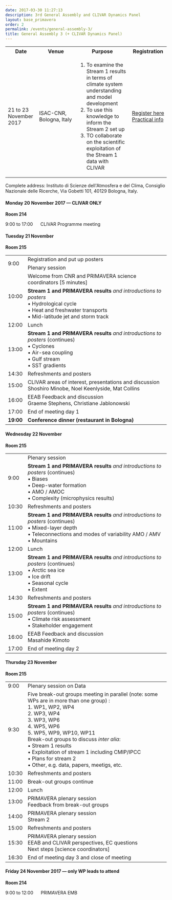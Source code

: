 ```yaml
---
date: 2017-03-30 11:27:13
description: 3rd General Assembly and CLIVAR Dynamics Panel
layout: base_primavera
order: 2
permalink: /events/general-assembly-3/
title: General Assembly 3 (+ CLIVAR Dynamics Panel)
---
```


<table class="table">
<tbody>
<tr><th>Date</th><th>Venue</th><th>Purpose</th><th>Registration</th></tr>
<tr>
<td>21 to 23 November 2017</td>
<td>ISAC-CNR, Bologna, Italy</td>
<td><ol>
<li>To examine the Stream 1 results in terms of climate system understanding and model development</li>
<li>To use this knowledge to inform the Stream 2 set up</li>
<li>TO collaborate on the scientific exploitation of the Stream 1 data with CLIVAR</li>
</ol></td>
<td><a href="https://docs.google.com/forms/d/e/1FAIpQLScb8OgK3rpFI1wZgxjPuXYflPuQ51yH_IzyT7ZaK4xG1u3i2A/viewform?c=0&amp;w=1&amp;includes_info_params=true" title="Click to register">Register here</a><br><a href="http://www.bo.cnr.it/congressi/homepage-eng.html" title="View conference centre website">Practical info</a></td>
</tr>
</tbody>
</table>
<p>Complete address: Instituto di Scienze dell'Atmosfera e del Clima, Consiglio Nazionale delle Ricerche, Via Gobetti 101, 40129 Bologna, Italy.</p>
<p></p>
<p></p>
<h4>Monday 20 November 2017 — <strong>CLIVAR ONLY</strong></h4>
<p><strong>Room 214</strong></p>
<p>9:00 to 17:00      CLIVAR Programme meeting</p>
<p></p>
<h4>Tuesday 21 November</h4>
<p><strong>Room 215</strong></p>
<table class="table">
<tbody>
<tr>
<td rowspan="2">9:00</td>
<td>Registration and put up posters</td>
</tr>
<tr>
<td>Plenary session</td>
</tr>
<tr>
<td rowspan="2">10:00</td>
<td>Welcome from CNR and PRIMAVERA science coordinators [5 minutes]</td>
</tr>
<tr>
<td><strong>Stream 1 and PRIMAVERA results</strong> <em>and introductions to posters</em><br> • Hydrological cycle<br> • Heat and freshwater transports<br> • Mid-latitude jet and storm track</td>
</tr>
<tr>
<td>12:00</td>
<td>Lunch</td>
</tr>
<tr>
<td>13:00</td>
<td><strong>Stream 1 and PRIMAVERA results</strong> <em>and introductions to posters</em> (continues)<br> • Cyclones<br> • Air-sea coupling<br> • Gulf stream<br> • SST gradients</td>
</tr>
<tr>
<td>14:30</td>
<td>Refreshments and posters</td>
</tr>
<tr>
<td>15:00</td>
<td>CLIVAR areas of interest, presentations and discussion<br> Shoshiro Minobe, Noel Keenlyside, Mat Collins</td>
</tr>
<tr>
<td>16:00</td>
<td>EEAB Feedback and discussion<br> Graeme Stephens, Christiane Jablonowski</td>
</tr>
<tr>
<td>17:00</td>
<td>End of meeting day 1</td>
</tr>
<tr>
<td><strong>19:00</strong></td>
<td><strong>Conference dinner (restaurant in Bologna)</strong></td>
</tr>
</tbody>
</table>
<h4>Wednesday 22 November</h4>
<p><strong>Room 215</strong></p>
<table class="table">
<tbody>
<tr>
<td rowspan="2">9:00</td>
<td>Plenary session</td>
</tr>
<tr>
<td><strong>Stream 1 and PRIMAVERA results</strong> <em>and introductions to posters</em> (continues)<br> • Biases<br> • Deep-water formation<br> • AMO / AMOC<br> • Complexity (microphysics results)</td>
</tr>
<tr>
<td>10:30</td>
<td>Refreshments and posters</td>
</tr>
<tr>
<td>11:00</td>
<td><strong>Stream 1 and PRIMAVERA results</strong> <em>and introductions to posters</em> (continues)<br> • Mixed-layer depth<br> • Teleconnections and modes of variability AMO / AMV<br> • Mountains</td>
</tr>
<tr>
<td>12:00</td>
<td>Lunch</td>
</tr>
<tr>
<td>13:00</td>
<td><strong>Stream 1 and PRIMAVERA results</strong> <em>and introductions to posters</em> (continues)<br> • Arctic sea ice<br> • Ice drift<br> • Seasonal cycle<br> • Extent</td>
</tr>
<tr>
<td>14:30</td>
<td>Refreshments and posters</td>
</tr>
<tr>
<td>15:00</td>
<td><strong>Stream 1 and PRIMAVERA results</strong> <em>and introductions to posters</em> (continues)<br> • Climate risk assessment<br> • Stakeholder engagement</td>
</tr>
<tr>
<td>16:00</td>
<td>EEAB Feedback and discussion<br> Masahide Kimoto</td>
</tr>
<tr>
<td>17:00</td>
<td>End of meeting day 2</td>
</tr>
</tbody>
</table>
<p></p>
<h4>Thursday 23 November</h4>
<p><strong>Room 215</strong></p>
<table class="table">
<tbody>
<tr>
<td>9:00</td>
<td>Plenary session on Data</td>
</tr>
<tr>
<td>9:30</td>
<td>Five break-out groups meeting in parallel (note: some WPs are in more than one group) :<br> 1. WP1, WP2, WP4<br> 2. WP3, WP4<br> 3. WP3, WP6<br> 4. WP5, WP6<br> 5. WP5, WP9, WP10, WP11<br> Break-out groups to discuss <em>inter alia</em>:<br> • Stream 1 results<br> • Exploitation of stream 1 including CMIP/IPCC<br> • Plans for stream 2<br> • Other, e.g. data, papers, meetigs, etc.</td>
</tr>
<tr>
<td>10:30</td>
<td>Refreshments and posters</td>
</tr>
<tr>
<td>11:00</td>
<td>Break-out groups continue</td>
</tr>
<tr>
<td>12:00</td>
<td>Lunch</td>
</tr>
<tr>
<td>13:00</td>
<td>PRIMAVERA plenary session<br> Feedback from break-out groups</td>
</tr>
<tr>
<td>14:00</td>
<td>PRIMAVERA plenary session<br> Stream 2</td>
</tr>
<tr>
<td>15:00</td>
<td>Refreshments and posters</td>
</tr>
<tr>
<td>15:30</td>
<td>PRIMAVERA plenary session<br> EEAB and CLIVAR perspectives, EC questions<br> Next steps [science coordinators]</td>
</tr>
<tr>
<td>16:30</td>
<td>End of meeting day 3 and close of meeting</td>
</tr>
</tbody>
</table>
<p></p>
<h4>Friday 24 November 2017 — <strong>only WP leads to attend</strong></h4>
<p><strong>Room 214</strong></p>
<p>9:00 to 12:00      PRIMAVERA EMB</p>

